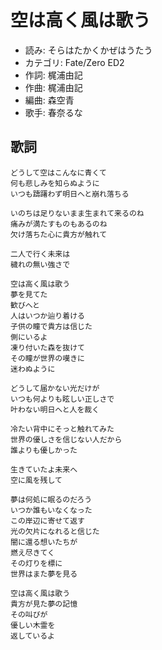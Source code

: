 空は高く風は歌う
=================

- 読み: そらはたかくかぜはうたう
- カテゴリ: Fate/Zero ED2
- 作詞: 梶浦由記
- 作曲: 梶浦由記
- 編曲: 森空青
- 歌手: 春奈るな


歌詞
-----

    どうして空はこんなに青くて
    何も悲しみを知らぬように
    いつも躊躇わず明日へと崩れ落ちる

    いのちは足りないまま生まれて来るのね
    痛みが満たすものもあるのね
    欠け落ちた心に貴方が触れて

    二人で行く未来は
    穢れの無い強さで

    空は高く風は歌う
    夢を見てた
    歓びへと
    人はいつか辿り着ける
    子供の瞳で貴方は信じた
    側にいるよ
    凍り付いた森を抜けて
    その瞳が世界の嘆きに
    迷わぬように

    どうして届かない光だけが
    いつも何よりも眩しい正しさで
    叶わない明日へと人を裁く

    冷たい背中にそっと触れてみた
    世界の優しさを信じない人だから
    誰よりも優しかった

    生きていたよ未来へ
    空に風を残して

    夢は何処に眠るのだろう
    いつか誰もいなくなった
    この岸辺に寄せて返す
    光の欠片になれると信じた
    闇に還る想いたちが
    燃え尽きてく
    その灯りを標に
    世界はまた夢を見る

    空は高く風は歌う
    貴方が見た夢の記憶
    その叫びが
    優しい木霊を
    返しているよ

